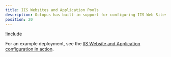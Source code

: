 ```yaml
---
title: IIS Websites and Application Pools
description: Octopus has built-in support for configuring IIS Web Sites, Applications and Virtual Directories.
position: 20
---
```


!include <iis-feature>

For an example deployment, see the [IIS Website and Application configuration in action](/docs/deployment-examples/iis-website-and-application-pools.md/#IISWebsitesandApplicationPools-IISconfigurationinaction).
